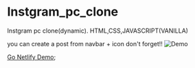 # Instgram_pc_clone
Instgram pc clone(dynamic). HTML,CSS,JAVASCRIPT(VANILLA)



you can create a post from navbar + icon   don't forget!!
![Demo](https://github.com/emirhan-yagci/Instgram_pc_clone/blob/main/instgram.png)

[Go Netlify Demo](https://instgram-clone-emirhanyagci.netlify.app/);
